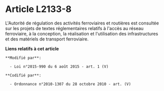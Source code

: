 # Article L2133-8

L'Autorité de régulation des activités ferroviaires et routières est consultée sur les projets de textes réglementaires
relatifs à l'accès au réseau ferroviaire, à la conception, la réalisation et l'utilisation des infrastructures et des
matériels de transport ferroviaire.

**Liens relatifs à cet article**

	**Modifié par**:

	  - Loi n°2015-990 du 6 août 2015 - art. 1 (V)

	**Codifié par**:

	  - Ordonnance n°2010-1307 du 28 octobre 2010 - art. (V)
